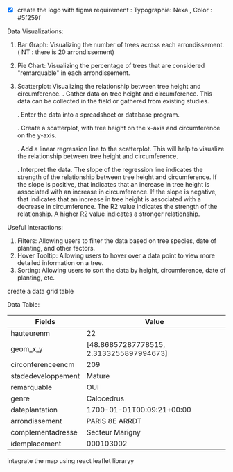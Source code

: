 

-[x] create the logo with figma 
requirement : Typographie: Nexa , Color : #5f259f




Data Visualizations: 
1. Bar Graph: Visualizing the number of trees across each arrondissement. ( NT : there is 20 arrondissement)
2. Pie Chart: Visualizing the percentage of trees that are considered "remarquable" in each arrondissement. 
3. Scatterplot: Visualizing the relationship between tree height and circumference.
   . Gather data on tree height and circumference. This data can be collected in the field or gathered from existing studies.

   . Enter the data into a spreadsheet or database program. 

   . Create a scatterplot, with tree height on the x-axis and circumference on the y-axis.

   . Add a linear regression line to the scatterplot. This will help to visualize the relationship between tree height and circumference. 

   . Interpret the data. The slope of the regression line indicates the strength of the relationship between tree height and circumference. If the slope is positive, that indicates that an increase in tree height is associated with an increase in circumference. If the slope is negative, that indicates that an increase in tree height is associated with a decrease in circumference. The R2 value indicates the strength of the relationship. A higher R2 value indicates a stronger relationship.



Useful Interactions: 
1. Filters: Allowing users to filter the data based on tree species, date of planting, and other factors. 
2. Hover Tooltip: Allowing users to hover over a data point to view more detailed information on a tree. 
3. Sorting: Allowing users to sort the data by height, circumference, date of planting, etc.


create a data grid table

Data Table:

Fields                  | Value
------------------------|------------------------------------
hauteurenm              | 22
geom_x_y                | [48.86857287778515, 2.3133255897994673]
circonferenceencm       | 209
stadedeveloppement      | Mature
remarquable             | OUI
genre                   | Calocedrus
dateplantation          | 1700-01-01T00:09:21+00:00 
arrondissement          | PARIS 8E ARRDT
complementadresse       | Secteur Marigny
idemplacement           | 000103002





integrate the map using react leaflet libraryy
